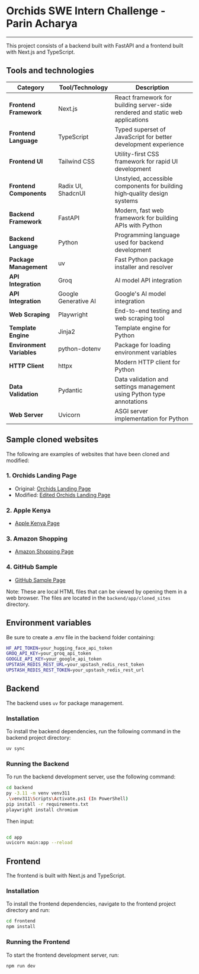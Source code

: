 # Orchids SWE Intern Challenge - Parin Acharya
---

This project consists of a backend built with FastAPI and a frontend built with Next.js and TypeScript.

## Tools and technologies

| Category | Tool/Technology | Description |
|----------|----------------|-------------|
| **Frontend Framework** | Next.js | React framework for building server-side rendered and static web applications |
| **Frontend Language** | TypeScript | Typed superset of JavaScript for better development experience |
| **Frontend UI** | Tailwind CSS | Utility-first CSS framework for rapid UI development |
| **Frontend Components** | Radix UI, ShadcnUI | Unstyled, accessible components for building high‑quality design systems |
| **Backend Framework** | FastAPI | Modern, fast web framework for building APIs with Python |
| **Backend Language** | Python | Programming language used for backend development |
| **Package Management** | uv | Fast Python package installer and resolver |
| **API Integration** | Groq | AI model API integration |
| **API Integration** | Google Generative AI | Google's AI model integration |
| **Web Scraping** | Playwright | End-to-end testing and web scraping tool |
| **Template Engine** | Jinja2 | Template engine for Python |
| **Environment Variables** | python-dotenv | Package for loading environment variables |
| **HTTP Client** | httpx | Modern HTTP client for Python |
| **Data Validation** | Pydantic | Data validation and settings management using Python type annotations |
| **Web Server** | Uvicorn | ASGI server implementation for Python |

## Sample cloned websites

The following are examples of websites that have been cloned and modified:

### 1. Orchids Landing Page
- Original: [Orchids Landing Page](cloned_sites/cloned_orchids_landing_page.html)
- Modified: [Edited Orchids Landing Page](cloned_sites/edited_orchids_landing_page.html)

### 2. Apple Kenya
- [Apple Kenya Page](cloned_sites/cloned_apple_ke_page.html)

### 3. Amazon Shopping
- [Amazon Shopping Page](cloned_sites/cloned_amazon_shopping_page.html)

### 4. GitHub Sample
- [GitHub Sample Page](cloned_sites/cloned_sample_github_page.html)

Note: These are local HTML files that can be viewed by opening them in a web browser. The files are located in the `backend/app/cloned_sites` directory.

## Environment variables
Be sure to create a .env file in the backend folder containing:

```bash
HF_API_TOKEN=your_hugging_face_api_token
GROQ_API_KEY=your_groq_api_token
GOOGLE_API_KEY=your_google_api_token
UPSTASH_REDIS_REST_URL=your_upstash_redis_rest_token
UPSTASH_REDIS_REST_TOKEN=your_upstash_redis_rest_url

```

## Backend

The backend uses `uv` for package management.

### Installation

To install the backend dependencies, run the following command in the backend project directory:

```bash
uv sync
```

### Running the Backend

To run the backend development server, use the following command:

```bash
cd backend
py -3.11 -m venv venv311
.\venv311\Scripts\Activate.ps1 (In PowerShell)
pip install -r requirements.txt
playwright install chromium
```

Then input:
```bash

cd app
uvicorn main:app --reload
```

## Frontend

The frontend is built with Next.js and TypeScript.

### Installation

To install the frontend dependencies, navigate to the frontend project directory and run:

```bash
cd frontend
npm install
```

### Running the Frontend

To start the frontend development server, run:

```bash
npm run dev
```
